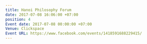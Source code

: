 ```yaml
---
title: Hanoi Philosophy Forum
date: 2017-07-08 16:06:00 +07:00
position: 4
Event date: 2017-07-08 00:00:00 +07:00
Venue: Clickspace
Event URL: https://www.facebook.com/events/1418591688229415/
---
```


